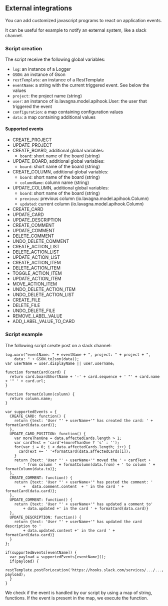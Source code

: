 ## External integrations

You can add customized javascript programs to react on application events.

It can be useful for example to notify an external system, like a slack channel.


### Script creation

The script receive the following global variables:

 - `log`: an instance of a Logger
 - `GSON`: an instance of Gson
 - `restTemplate`: an instance of a RestTemplate
 - `eventName`: a string with the current triggered event. See below the values
 - `project`: the project name (string)
 - `user`: an instance of io.lavagna.model.apihook.User: the user that triggered the event
 - `configuration`: a map containing configuration values
 - `data`: a map containing additional values

#### Supported events

 - CREATE_PROJECT
 - UPDATE_PROJECT
 - CREATE_BOARD, additional global variables:
    - `board`: short name of the board (string)
 - UPDATE_BOARD, additional global variables:
    - `board`: short name of the board (string)
 - CREATE_COLUMN, additional global variables:
    - `board`: short name of the board (string)
    - `columnName`: column name (string)
 - UPDATE_COLUMN, additional global variables:
    - `board`: short name of the board (string)
    - `previous`: previous column (io.lavagna.model.apihook.Column)
    - `updated`: current column (io.lavagna.model.apihook.Column)
 - CREATE_CARD
 - UPDATE_CARD
 - UPDATE_DESCRIPTION
 - CREATE_COMMENT
 - UPDATE_COMMENT
 - DELETE_COMMENT
 - UNDO_DELETE_COMMENT
 - CREATE_ACTION_LIST
 - DELETE_ACTION_LIST
 - UPDATE_ACTION_LIST
 - CREATE_ACTION_ITEM
 - DELETE_ACTION_ITEM
 - TOGGLE_ACTION_ITEM
 - UPDATE_ACTION_ITEM
 - MOVE_ACTION_ITEM
 - UNDO_DELETE_ACTION_ITEM
 - UNDO_DELETE_ACTION_LIST
 - CREATE_FILE
 - DELETE_FILE
 - UNDO_DELETE_FILE
 - REMOVE_LABEL_VALUE
 - ADD_LABEL_VALUE_TO_CARD

### Script example

The following script create post on a slack channel:

```
log.warn("eventName: " + eventName + ", project: " + project + ", 
    data: " + GSON.toJson(data));
var userName = user.displayName || user.username;

function formatCard(card) {
  return card.boardShortName + '-' + card.sequence + ' "' + card.name + '" ' + card.url;
}

function formatColumn(column) {
  return column.name;
}

var supportedEvents = {
  CREATE_CARD: function() {
    return {text: 'User "' + userName+'" has created the card: ' + formatCard(data.card)};
  },
  UPDATE_CARD_POSITION: function() {
    var moreThanOne = data.affectedCards.length > 1;
    var cardText = 'card'+(moreThanOne ? 's' : '');
    for(var i = 0; i < data.affectedCards.length; i++) {
      cardText += ' '+formatCard(data.affectedCards[i]);
    }
    return {text: 'User "' + userName+'" moved the ' + cardText + 
        ' from column ' + formatColumn(data.from) + ' to column ' + formatColumn(data.to)};
  },
  CREATE_COMMENT: function() {
    return {text: 'User "' + userName+'" has posted the comment: ' 
        +   data.comment.content  + ' in the card ' + formatCard(data.card)};
  },
  UPDATE_COMMENT: function() {
    return {text: 'User "' + userName+'" has updated a comment to' 
        + data.updated +' in the card ' + formatCard(data.card)}
  },
  UPDATE_DESCRIPTION: function() {
    return {text: 'User "' + userName+'" has updated the card description to ' 
        + data.updated.content +' in the card ' + formatCard(data.card)}
  }
};

if(supportedEvents[eventName]) {
  var payload = supportedEvents[eventName]();
  if(payload) {
    restTemplate.postForLocation('https://hooks.slack.com/services/.../.../...', payload);
  }
}
```

We check if the event is handled by our script by using a map of string, functions. 
If the event is present in the map, we execute the function.
